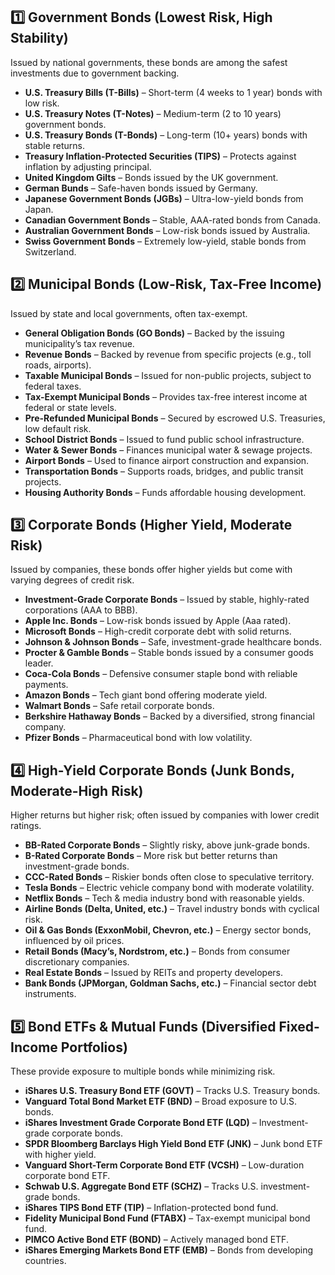 ## 1️⃣ Government Bonds (Lowest Risk, High Stability)
Issued by national governments, these bonds are among the safest investments due to government backing.

- **U.S. Treasury Bills (T-Bills)** – Short-term (4 weeks to 1 year) bonds with low risk.
- **U.S. Treasury Notes (T-Notes)** – Medium-term (2 to 10 years) government bonds.
- **U.S. Treasury Bonds (T-Bonds)** – Long-term (10+ years) bonds with stable returns.
- **Treasury Inflation-Protected Securities (TIPS)** – Protects against inflation by adjusting principal.
- **United Kingdom Gilts** – Bonds issued by the UK government.
- **German Bunds** – Safe-haven bonds issued by Germany.
- **Japanese Government Bonds (JGBs)** – Ultra-low-yield bonds from Japan.
- **Canadian Government Bonds** – Stable, AAA-rated bonds from Canada.
- **Australian Government Bonds** – Low-risk bonds issued by Australia.
- **Swiss Government Bonds** – Extremely low-yield, stable bonds from Switzerland.

## 2️⃣ Municipal Bonds (Low-Risk, Tax-Free Income)
Issued by state and local governments, often tax-exempt.

- **General Obligation Bonds (GO Bonds)** – Backed by the issuing municipality’s tax revenue.
- **Revenue Bonds** – Backed by revenue from specific projects (e.g., toll roads, airports).
- **Taxable Municipal Bonds** – Issued for non-public projects, subject to federal taxes.
- **Tax-Exempt Municipal Bonds** – Provides tax-free interest income at federal or state levels.
- **Pre-Refunded Municipal Bonds** – Secured by escrowed U.S. Treasuries, low default risk.
- **School District Bonds** – Issued to fund public school infrastructure.
- **Water & Sewer Bonds** – Finances municipal water & sewage projects.
- **Airport Bonds** – Used to finance airport construction and expansion.
- **Transportation Bonds** – Supports roads, bridges, and public transit projects.
- **Housing Authority Bonds** – Funds affordable housing development.

## 3️⃣ Corporate Bonds (Higher Yield, Moderate Risk)
Issued by companies, these bonds offer higher yields but come with varying degrees of credit risk.

- **Investment-Grade Corporate Bonds** – Issued by stable, highly-rated corporations (AAA to BBB).
- **Apple Inc. Bonds** – Low-risk bonds issued by Apple (Aaa rated).
- **Microsoft Bonds** – High-credit corporate debt with solid returns.
- **Johnson & Johnson Bonds** – Safe, investment-grade healthcare bonds.
- **Procter & Gamble Bonds** – Stable bonds issued by a consumer goods leader.
- **Coca-Cola Bonds** – Defensive consumer staple bond with reliable payments.
- **Amazon Bonds** – Tech giant bond offering moderate yield.
- **Walmart Bonds** – Safe retail corporate bonds.
- **Berkshire Hathaway Bonds** – Backed by a diversified, strong financial company.
- **Pfizer Bonds** – Pharmaceutical bond with low volatility.

## 4️⃣ High-Yield Corporate Bonds (Junk Bonds, Moderate-High Risk)
Higher returns but higher risk; often issued by companies with lower credit ratings.

- **BB-Rated Corporate Bonds** – Slightly risky, above junk-grade bonds.
- **B-Rated Corporate Bonds** – More risk but better returns than investment-grade bonds.
- **CCC-Rated Bonds** – Riskier bonds often close to speculative territory.
- **Tesla Bonds** – Electric vehicle company bond with moderate volatility.
- **Netflix Bonds** – Tech & media industry bond with reasonable yields.
- **Airline Bonds (Delta, United, etc.)** – Travel industry bonds with cyclical risk.
- **Oil & Gas Bonds (ExxonMobil, Chevron, etc.)** – Energy sector bonds, influenced by oil prices.
- **Retail Bonds (Macy’s, Nordstrom, etc.)** – Bonds from consumer discretionary companies.
- **Real Estate Bonds** – Issued by REITs and property developers.
- **Bank Bonds (JPMorgan, Goldman Sachs, etc.)** – Financial sector debt instruments.

## 5️⃣ Bond ETFs & Mutual Funds (Diversified Fixed-Income Portfolios)
These provide exposure to multiple bonds while minimizing risk.

- **iShares U.S. Treasury Bond ETF (GOVT)** – Tracks U.S. Treasury bonds.
- **Vanguard Total Bond Market ETF (BND)** – Broad exposure to U.S. bonds.
- **iShares Investment Grade Corporate Bond ETF (LQD)** – Investment-grade corporate bonds.
- **SPDR Bloomberg Barclays High Yield Bond ETF (JNK)** – Junk bond ETF with higher yield.
- **Vanguard Short-Term Corporate Bond ETF (VCSH)** – Low-duration corporate bond ETF.
- **Schwab U.S. Aggregate Bond ETF (SCHZ)** – Tracks U.S. investment-grade bonds.
- **iShares TIPS Bond ETF (TIP)** – Inflation-protected bond fund.
- **Fidelity Municipal Bond Fund (FTABX)** – Tax-exempt municipal bond fund.
- **PIMCO Active Bond ETF (BOND)** – Actively managed bond ETF.
- **iShares Emerging Markets Bond ETF (EMB)** – Bonds from developing countries.
